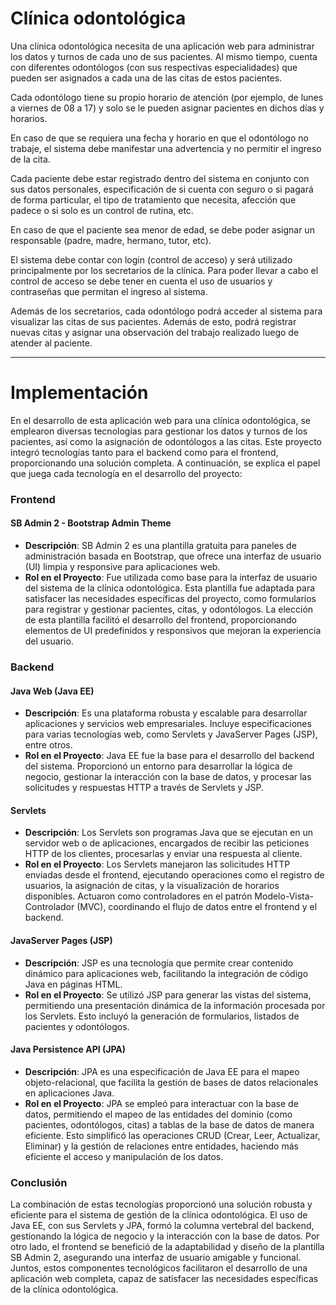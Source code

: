 # Clínica odontológica

Una clínica odontológica necesita de una aplicación web para administrar los datos y turnos de cada uno de sus pacientes. Al mismo tiempo, cuenta con diferentes odontólogos (con sus respectivas especialidades) que pueden ser asignados a cada una de las citas de estos pacientes.

Cada odontólogo tiene su propio horario de atención (por ejemplo, de lunes a viernes de 08 a 17) y solo se le pueden asignar pacientes en dichos días y horarios.

En caso de que se requiera una fecha y horario en que el odontólogo no trabaje, el sistema debe manifestar una advertencia y no permitir el ingreso de la cita.

Cada paciente debe estar registrado dentro del sistema en conjunto con sus datos personales, especificación de si cuenta con seguro o si pagará de forma particular, el tipo de tratamiento que necesita, afección que padece o si solo es un control de rutina, etc.

En caso de que el paciente sea menor de edad, se debe poder asignar un responsable (padre, madre, hermano, tutor, etc).

El sistema debe contar con login (control de acceso) y será utilizado principalmente por los secretarios de la clínica. Para poder llevar a cabo el control de acceso se debe tener en cuenta el uso de usuarios y contraseñas que permitan el ingreso al sistema.

Además de los secretarios, cada odontólogo podrá acceder al sistema para visualizar las citas de sus pacientes. Además de esto, podrá registrar nuevas citas y asignar una observación del trabajo realizado luego de atender al paciente.


---

# Implementación

En el desarrollo de esta aplicación web para una clínica odontológica, se emplearon diversas tecnologías para gestionar los datos y turnos de los pacientes, así como la asignación de odontólogos a las citas. Este proyecto integró tecnologías tanto para el backend como para el frontend, proporcionando una solución completa. A continuación, se explica el papel que juega cada tecnología en el desarrollo del proyecto:

### Frontend

#### SB Admin 2 - Bootstrap Admin Theme
- **Descripción**: SB Admin 2 es una plantilla gratuita para paneles de administración basada en Bootstrap, que ofrece una interfaz de usuario (UI) limpia y responsive para aplicaciones web.
- **Rol en el Proyecto**: Fue utilizada como base para la interfaz de usuario del sistema de la clínica odontológica. Esta plantilla fue adaptada para satisfacer las necesidades específicas del proyecto, como formularios para registrar y gestionar pacientes, citas, y odontólogos. La elección de esta plantilla facilitó el desarrollo del frontend, proporcionando elementos de UI predefinidos y responsivos que mejoran la experiencia del usuario.

### Backend

#### Java Web (Java EE)
- **Descripción**: Es una plataforma robusta y escalable para desarrollar aplicaciones y servicios web empresariales. Incluye especificaciones para varias tecnologías web, como Servlets y JavaServer Pages (JSP), entre otros.
- **Rol en el Proyecto**: Java EE fue la base para el desarrollo del backend del sistema. Proporcionó un entorno para desarrollar la lógica de negocio, gestionar la interacción con la base de datos, y procesar las solicitudes y respuestas HTTP a través de Servlets y JSP.

#### Servlets
- **Descripción**: Los Servlets son programas Java que se ejecutan en un servidor web o de aplicaciones, encargados de recibir las peticiones HTTP de los clientes, procesarlas y enviar una respuesta al cliente.
- **Rol en el Proyecto**: Los Servlets manejaron las solicitudes HTTP enviadas desde el frontend, ejecutando operaciones como el registro de usuarios, la asignación de citas, y la visualización de horarios disponibles. Actuaron como controladores en el patrón Modelo-Vista-Controlador (MVC), coordinando el flujo de datos entre el frontend y el backend.

#### JavaServer Pages (JSP)
- **Descripción**: JSP es una tecnología que permite crear contenido dinámico para aplicaciones web, facilitando la integración de código Java en páginas HTML.
- **Rol en el Proyecto**: Se utilizó JSP para generar las vistas del sistema, permitiendo una presentación dinámica de la información procesada por los Servlets. Esto incluyó la generación de formularios, listados de pacientes y odontólogos.

#### Java Persistence API (JPA)
- **Descripción**: JPA es una especificación de Java EE para el mapeo objeto-relacional, que facilita la gestión de bases de datos relacionales en aplicaciones Java.
- **Rol en el Proyecto**: JPA se empleó para interactuar con la base de datos, permitiendo el mapeo de las entidades del dominio (como pacientes, odontólogos, citas) a tablas de la base de datos de manera eficiente. Esto simplificó las operaciones CRUD (Crear, Leer, Actualizar, Eliminar) y la gestión de relaciones entre entidades, haciendo más eficiente el acceso y manipulación de los datos.

### Conclusión
La combinación de estas tecnologías proporcionó una solución robusta y eficiente para el sistema de gestión de la clínica odontológica. El uso de Java EE, con sus Servlets y JPA, formó la columna vertebral del backend, gestionando la lógica de negocio y la interacción con la base de datos. Por otro lado, el frontend se benefició de la adaptabilidad y diseño de la plantilla SB Admin 2, asegurando una interfaz de usuario amigable y funcional. Juntos, estos componentes tecnológicos facilitaron el desarrollo de una aplicación web completa, capaz de satisfacer las necesidades específicas de la clínica odontológica.
